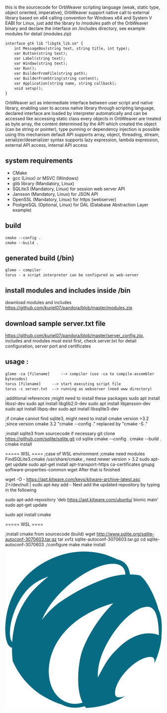 this is the sourcecode for OrbWeaver scripting language (weak, static type, object oriented, imperative), OrbWeaver support native call to external library based on x64 calling convention for Windows x64 and System V EABI for Linux, just add the library to /modules path of the OrbWeaver binary and declare the interface on /includes directory, see example modules for detail (modules.zip)

    interface gtk lib "libgtk_lib.so" {
        int MessageBox(string text, string title, int type);
        var Button(string text);
        var Label(string text);
        var Window(string text);
        var Run();
        var BuilderFromFile(string path);
        var BuilderFromString(string content);
        var Application(string name, string callback);
        void setup();
    }

OrbWeaver act as intermediate interface between user script and native library, enabling user to access native library through scripting language, declared interface are loaded by interpreter automatically and can be accessed like accessing static class
every objects in OrbWeaver are treated as byte array, the content determined by the API which created the object (can be string or pointer), type punning or dependency injection is possible using this mechanism
default API supports array, object, threading, stream, serializer/deserializer
syntax supports lazy expression, lambda expression, external API access, internal API access

## system requirements
* CMake
* gcc (Linux) or MSVC (Windows)
* glib library (Mandatory, Linux)
* SQLite3 (Mandatory, Linux) for session web server API
* Jansson (Mandatory, Linux) for JSON API
* OpenSSL (Mandatory, Linux) for https (webserver)
* PostgreSQL (Optional, Linux) for DAL (Database Abstraction Layer example)

## build
    cmake --config .
    cmake --build .

## generated build (/bin)
    glome - compiler
    torus - a script interpreter can be configured as web-server

## install modules and includes inside /bin
download modules and includes
https://github.com/kuriel07/pandora/blob/master/modules.zip

## download sample server.txt file
https://github.com/kuriel07/pandora/blob/master/server_config.zip, includes and modules must exist first, check server.txt for detail configuration, server port and certificates


## usage :
    glome -ca [filename]     --> compiler (use -ca to compile-assembler bytecodes)
    torus [filename]     --> start executing script file
    torus -c server.txt  --> running as webserver (need www directory)


;additional references
;might need to install these packages
sudo apt install libssl-dev
sudo apt install libglib2.0-dev
sudo apt install libjansson-dev
sudo apt install libpq-dev
sudo apt install libsqlite3-dev


;if cmake cannot find sqlite3, might need to install cmake version >3.2
;since version cmake 3.2 "cmake --config ." replaced by "cmake -S ."

;install sqlite3 from sourcecode if necessary
git clone https://github.com/sqlite/sqlite.git 
cd sqlite
cmake --config .
cmake --build .
cmake install

 =====  WSL ====
;case of WSL environment
;cmake need modules FindSQLite3.cmake /usr/share/cmake , need newer version > 3.2
sudo apt-get update
sudo apt-get install apt-transport-https ca-certificates gnupg software-properties-common wget
After that is finished

wget -O - https://apt.kitware.com/keys/kitware-archive-latest.asc 2>/dev/null | sudo apt-key add -
Next add the updated repository by typing in the following

sudo apt-add-repository 'deb https://apt.kitware.com/ubuntu/ bionic main'
sudo apt-get update

sudo apt install cmake


 =====  WSL ====


;install cmake from sourcecode (build)
wget http://www.sqlite.org/sqlite-autoconf-3070603.tar.gz
tar xvfz sqlite-autoconf-3070603.tar.gz
cd sqlite-autoconf-3070603
./configure
make
make install

![OrbWeaver](https://raw.githubusercontent.com/kuriel07/pandora/master/orbweaver_final.png "OrbWeaver logo") 




